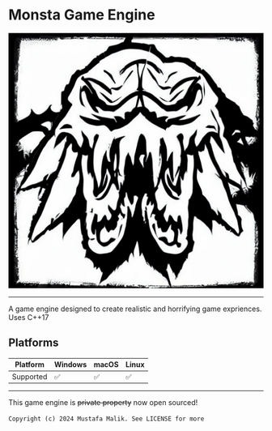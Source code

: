 # Monsta Game Engine

<p align="center">
    <img src="./resources/MONSTA.jpg"/>
</p>

---

A game engine designed to create realistic and horrifying game expriences.
Uses C++17

## Platforms

Platform | Windows | macOS | Linux
--- | --- | --- | ---
Supported | ✅ | ✅ | ✅

---

This game engine is ~~private property~~ now open sourced!

`Copyright (c) 2024 Mustafa Malik. See LICENSE for more`